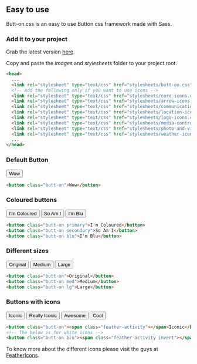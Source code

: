 ## Easy to use
Butt-on.css is an easy to use Button css framework made with Sass.
### Add it to your project
Grab the latest version [here](https://github.com/dsouzadyn/butt-on.css/releases).

Copy and paste the _images_ and _stylesheets_ folder to your project root.
```html
<head>
  ...
  <link rel="stylesheet" type="text/css" href="stylesheets/butt-on.css">
  <!-- Add the following only if you want to use icons -->
  <link rel="stylesheet" type="text/css" href="stylesheets/core-icons.css">
  <link rel="stylesheet" type="text/css" href="stylesheets/arrow-icons.css">
  <link rel="stylesheet" type="text/css" href="stylesheets/communication-icons.css">
  <link rel="stylesheet" type="text/css" href="stylesheets/location-icons.css">
  <link rel="stylesheet" type="text/css" href="stylesheets/logo-icons.css">
  <link rel="stylesheet" type="text/css" href="stylesheets/media-control-icons.css">
  <link rel="stylesheet" type="text/css" href="stylesheets/photo-and-video-icons.css">
  <link rel="stylesheet" type="text/css" href="stylesheets/weather-icons.css">
  ...
</head>
```

### Default Button

<button class="butt-on">Wow</button>

```html
<button class="butt-on">Wow</button>
```
### Coloured buttons

<button class="butt-on primary">I'm Coloured</button>
<button class="butt-on secondary">So Am I</button>
<button class="butt-on blu">I'm Blu</button>

```html
<button class="butt-on primary">I'm Coloured</button>
<button class="butt-on secondary">So Am I</button>
<button class="butt-on blu">I'm Blu</button>
```

### Different sizes

<button class="butt-on">Original</button>
<button class="butt-on med">Medium</button>
<button class="butt-on lg">Large</button>

```html
<button class="butt-on">Original</button>
<button class="butt-on med">Medium</button>
<button class="butt-on lg">Large</button>
```


### Buttons with icons

<button class="butt-on"><span class="feather-chrome"></span>Iconic</button>
<button class="butt-on"><span class="feather-mail"></span>Really Iconic</button>
<button class="butt-on"><span class="feather-compass"></span>Awesome</button>
<button class="butt-on"><span class="feather-moon"></span>Cool</button>

```html
<button class="butt-on"><span class="feather-activity"></span>Iconic</button>
<!-- The below is for white icons -->
<button class="butt-on blu"><span class="feather-activity invert"></span>Really Iconic</button>
```
To know more about the different icons please visit the guys at [FeatherIcons](https://feathericons.com/).
